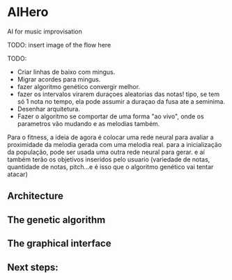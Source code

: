 # AIHero
AI for music improvisation

TODO: insert image of the flow here

TODO:
- Criar linhas de baixo com mingus.
- Migrar acordes para mingus.
- fazer algoritmo genético convergir melhor.
- fazer os intervalos virarem duraçoes aleatorias das notas! tipo, se tem só 1 nota no tempo, ela pode assumir a duraçao da fusa ate a seminima.
- Desenhar arquitetura.
- Fazer o algoritmo se comportar de uma forma "ao vivo", onde os parametros vão mudando e as melodias também.

Para o fitness, a ideia de agora é colocar uma rede neural para avaliar a proximidade da melodia gerada com uma melodia real.
para a inicialização da população, pode ser usada uma outra rede neural para gerar.
e aí também terão os objetivos inseridos pelo usuario (variedade de notas, quantidade de notas, pitch...e é isso que o algoritmo genético vai tentar atacar)

## Architecture

## The genetic algorithm

## The graphical interface


## Next steps:



